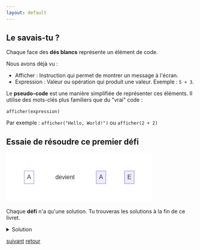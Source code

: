```yaml
---
layout: default
---
```


## Le savais-tu ?

Chaque face des **dés blancs** représente un élément de code.

Nous avons déjà vu :

* Afficher : Instruction qui permet de montrer un message à l'écran.
* Expression : Valeur ou opération qui produit une valeur. Exemple : `5 + 3`.

Le **pseudo-code** est une manière simplifiée de représenter ces éléments. Il utilise des mots-clés plus familiers que du "vrai" code :

    afficher(expression)

Par exemple : `afficher("Hello, World!")` ou `afficher(2 + 2)`

## Essaie de résoudre ce premier **défi**

![](assets/5.png)

Chaque **défi** n'a qu'une solution. Tu trouveras les solutions à la fin de ce livret.

<details markdown="on">
<summary>Solution</summary>

<img src="assets/10.png" alt="">
</details>

[suivant](./4)
[retour](./2)
